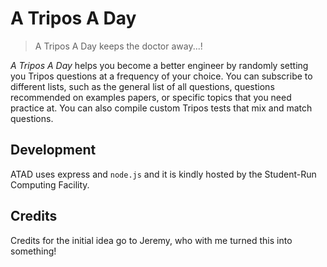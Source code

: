 # A Tripos A Day

> A Tripos A Day keeps the doctor away...!

*A Tripos A Day* helps you become a better engineer by randomly setting you Tripos questions at a frequency of your choice. You can subscribe to different lists, such as the general list of all questions, questions recommended on examples papers, or specific topics that you need practice at. You can also compile custom Tripos tests that mix and match questions.

## Development

ATAD uses express and `node.js` and it is kindly hosted by the Student-Run Computing Facility.

## Credits

Credits for the initial idea go to Jeremy, who with me turned this into something!
